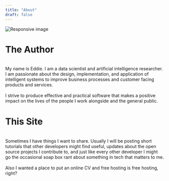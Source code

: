 ```yaml
---
title: "About"
draft: false
---
```


<img src="../img/headshot-wide.png" class="img-fluid" alt="Responsive image">

<div class="row">
  <!-- <div class="col-sm-12 col-md-4">
    <img src="../img/headshot-wide.png" class="img-fluid" alt="Responsive image">
  </div> -->
  <div class="col-sm-12 col-md-12">
    <h1>The Author</h1><br>
    My name is Eddie. I am a data scientist and artificial intelligence researcher. I am passionate about the design, implementation, and application of intelligent systems to improve business processes and customer facing products and services.
    <br><br>
    I strive to produce effective and practical software that makes a positive impact on the lives of the people I work alongside and the general public.
  </div>
</div>

<div class="row" style="margin-bottom:40px;margin-top:40px;">
  <div class="col-sm-12 col-md-12">
    <h1>This Site</h1><br>
    Sometimes I have things I want to share. Usually I will be posting short tutorials that other developers might find useful, updates about the open source projects I contribute to, and just like every other developer I might go the occasional soap box rant about something in tech that matters to me.
    <br><br>
    Also I wanted a place to put an online CV and free hosting is free hosting, right?
  </div>
  <!-- <div class="col-sm-12 col-md-4">
    <img src="../img/headshot-square.png" class="img-fluid" alt="Responsive image">
  </div> -->
</div>
